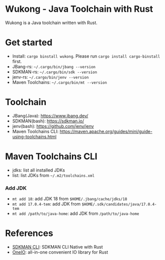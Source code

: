 Wukong - Java Toolchain with Rust
====================================
Wukong is a Java toolchain written with Rust.

# Get started

- Install: `cargo binstall wukong`. Please run `cargo install cargo-binstall` first.
- JBang-rs: `~/.cargo/bin/jbang --version`
- SDKMAN-rs: `~/.cargo/bin/sdk --version`
- jenv-rs: `~/.cargo/bin/jenv --version`
- Maven Toolchains: `~/.cargo/bin/mt --version`

# Toolchain

- JBang(Java): https://www.jbang.dev/
- SDKMAN(bash): https://sdkman.io/
- jenv(bash): https://github.com/jenv/jenv
- Maven Toolchains CLI: https://maven.apache.org/guides/mini/guide-using-toolchains.html

# Maven Toolchains CLI

- jdks: list all installed JDKs
- list: list JDKs from `~/.m2/toolchains.xml`

### Add JDK

- `mt add 18`: add JDK 18 from `$HOME/.jbang/cache/jdks/18`
- `mt add 17.0.4-tem`: add JDK from `$HOME/.sdk/candidates/java/17.0.4-tem`
- `mt add /path/to/java-home`: add JDK from `/path/to/java-home`

# References

* [SDKMAN CLI](https://github.com/sdkman/sdkman-cli-native): SDKMAN CLI Native with Rust
* [OneIO](https://github.com/bgpkit/oneio): all-in-one convenient IO library for Rust
